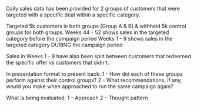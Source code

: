 Daily sales data has been provided for 2 groups of customers that were targeted with a specific deal within a specific category.

Targeted 5k customers in both groups (Group A & B) & withheld 5k control groups for both groups.
Weeks 44 - 52 shows sales in the targeted category before the campaign period
Weeks 1 - 9 shows sales in the targeted category DURING the campaign period

Sales in Weeks 1 - 9 have also been split between customers that redeemed the specific offer vs customers that didn't.

In presentation format to present back:
1 - How did each of these groups perform against their control groups?
2 - What recommendations, if any, would you make when approached to run the same campaign again?

What is being evaluated:
1 – Approach
2 – Thought pattern
